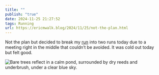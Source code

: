 ```yaml
---
title: ""
publish: "true"
date: 2024-11-25 21:27:52
tags: Running
url: https://ericmwalk.blog/2024/11/25/not-the-plan.html
---
```


Not the plan but decided to break my [run](https://strava.com/activities/12983540826) into two runs today due to a meeting right in the middle that couldn’t be avoided. It was cold out today but felt good.

![Bare trees reflect in a calm pond, surrounded by dry reeds and underbrush, under a clear blue sky.](https://ericmwalk.blog/uploads/2024/img-0968.jpeg)